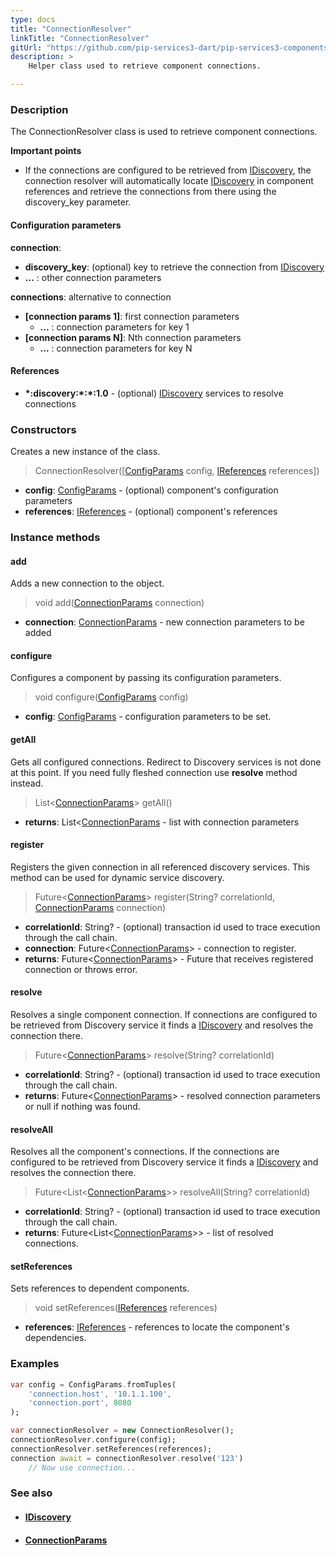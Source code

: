```yaml
---
type: docs
title: "ConnectionResolver"
linkTitle: "ConnectionResolver"
gitUrl: "https://github.com/pip-services3-dart/pip-services3-components-dart"
description: >
    Helper class used to retrieve component connections.

---
```


### Description

The ConnectionResolver class is used to retrieve component connections.

**Important points**

- If the connections are configured to be retrieved from [IDiscovery](../idiscovery), the connection resolver will automatically locate [IDiscovery](../idiscovery) in component references and retrieve the connections from there using the discovery_key parameter.

#### Configuration parameters

**connection**:  
- **discovery_key**: (optional) key to retrieve the connection from [IDiscovery](../idiscovery)
- **...** : other connection parameters

**connections**:  alternative to connection
- **[connection params 1]**: first connection parameters
    - **...** :  connection parameters for key 1
- **[connection params N]**: Nth connection parameters
    - **...** : connection parameters for key N

#### References
- **\*:discovery:\*:\*:1.0** - (optional) [IDiscovery](../idiscovery) services to resolve connections




### Constructors
Creates a new instance of the class.

> ConnectionResolver([[ConfigParams](../../../commons/config/config_params) config, [IReferences](../../../commons/refer/ireferences) references])

- **config**: [ConfigParams](../../../commons/config/config_params) - (optional) component's configuration parameters
- **references**: [IReferences](../../../commons/refer/ireferences) - (optional) component's references


### Instance methods

#### add
Adds a new connection to the object.

> void add([ConnectionParams](../connection_params) connection)

- **connection**: [ConnectionParams](../connection_params) - new connection parameters to be added


#### configure
Configures a component by passing its configuration parameters.

> void configure([ConfigParams](../../../commons/config/config_params) config)

- **config**: [ConfigParams](../../../commons/config/config_params) - configuration parameters to be set.


#### getAll
Gets all configured connections.
Redirect to Discovery services is not done at this point.
If you need fully fleshed connection use **resolve** method instead.

> List<[ConnectionParams](../connection_params)> getAll()

- **returns**: List<[ConnectionParams](../connection_params) - list with connection parameters


#### register
Registers the given connection in all referenced discovery services.
This method can be used for dynamic service discovery.

> Future\<[ConnectionParams](../connection_params)\> register(String? correlationId, [ConnectionParams](../connection_params) connection)

- **correlationId**: String? - (optional) transaction id used to trace execution through the call chain.
- **connection**: Future\<[ConnectionParams](../connection_params)\> - connection to register.
- **returns**: Future\<[ConnectionParams](../connection_params)\> - Future that receives registered connection or throws error.


#### resolve
Resolves a single component connection. If connections are configured to be retrieved
from Discovery service it finds a [IDiscovery](../idiscovery) and resolves the connection there.

> Future<[ConnectionParams](../connection_params)> resolve(String? correlationId)

- **correlationId**: String? - (optional) transaction id used to trace execution through the call chain.
- **returns**: Future<[ConnectionParams](../connection_params)> - resolved connection parameters or null if nothing was found.


#### resolveAll
Resolves all the component's connections. If the connections are configured to be retrieved
from Discovery service it finds a [IDiscovery](../idiscovery) and resolves the connection there.

> Future\<List\<[ConnectionParams](../connection_params)\>\> resolveAll(String? correlationId)

- **correlationId**: String? - (optional) transaction id used to trace execution through the call chain.
- **returns**: Future\<List\<[ConnectionParams](../connection_params)\>\> - list of resolved connections.


#### setReferences
Sets references to dependent components.

> void setReferences([IReferences](../../../commons/refer/ireferences) references)

- **references**: [IReferences](../../../commons/refer/ireferences) - references to locate the component's dependencies.


### Examples

```dart
var config = ConfigParams.fromTuples(
    'connection.host', '10.1.1.100',
    'connection.port', 8080
);

var connectionResolver = new ConnectionResolver();
connectionResolver.configure(config);
connectionResolver.setReferences(references);
connection await = connectionResolver.resolve('123')
    // Now use connection...
```

### See also
- #### [IDiscovery](../idiscovery)
- #### [ConnectionParams](../connection_params)
